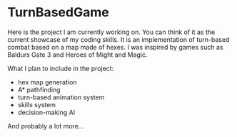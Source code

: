 # TurnBasedGame

Here is the project I am currently working on. You can think of it as the current showcase of my coding skills. It is an implementation of turn-based combat based on a map made of hexes. I was inspired by games such as Baldurs Gate 3 and Heroes of Might and Magic. 

What I plan to include in the project:
- hex map generation
- A* pathfinding
- turn-based animation system
- skills system
- decision-making AI

And probably a lot more...
